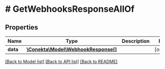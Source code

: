 # # GetWebhooksResponseAllOf

## Properties

Name | Type | Description | Notes
------------ | ------------- | ------------- | -------------
**data** | [**\Conekta\Model\WebhookResponse[]**](WebhookResponse.md) |  | [optional]

[[Back to Model list]](../../README.md#models) [[Back to API list]](../../README.md#endpoints) [[Back to README]](../../README.md)
